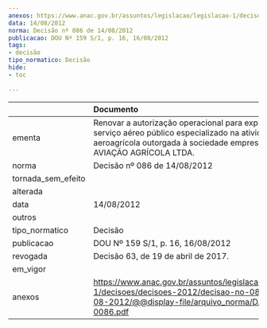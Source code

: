 ```yaml
---
anexos: https://www.anac.gov.br/assuntos/legislacao/legislacao-1/decisoes/decisoes-2012/decisao-no-086-de-14-08-2012/@@display-file/arquivo_norma/DA2012-0086.pdf
data: 14/08/2012
norma: Decisão nº 086 de 14/08/2012
publicacao: DOU Nº 159 S/1, p. 16, 16/08/2012
tags:
- decisão
tipo_normatico: Decisão
hide: 
- toc 
 
---
```


|                    | Documento                                                                                                                                                                         |
|:-------------------|:----------------------------------------------------------------------------------------------------------------------------------------------------------------------------------|
| ementa             | Renovar a autorização operacional para exploração de serviço aéreo público especializado na atividade aeroagrícola outorgada à sociedade empresária DIRETA AVIAÇÃO AGRÍCOLA LTDA. |
| norma              | Decisão nº 086 de 14/08/2012                                                                                                                                                      |
| tornada_sem_efeito |                                                                                                                                                                                   |
| alterada           |                                                                                                                                                                                   |
| data               | 14/08/2012                                                                                                                                                                        |
| outros             |                                                                                                                                                                                   |
| tipo_normatico     | Decisão                                                                                                                                                                           |
| publicacao         | DOU Nº 159 S/1, p. 16, 16/08/2012                                                                                                                                                 |
| revogada           | Decisão 63, de 19 de abril de 2017.                                                                                                                                               |
| em_vigor           |                                                                                                                                                                                   |
| anexos             | https://www.anac.gov.br/assuntos/legislacao/legislacao-1/decisoes/decisoes-2012/decisao-no-086-de-14-08-2012/@@display-file/arquivo_norma/DA2012-0086.pdf                         |